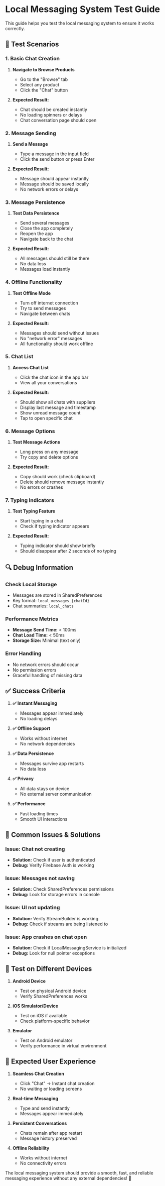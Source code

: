 # Local Messaging System Test Guide

This guide helps you test the local messaging system to ensure it works correctly.

## 🧪 **Test Scenarios**

### **1. Basic Chat Creation**
1. **Navigate to Browse Products**
   - Go to the "Browse" tab
   - Select any product
   - Click the "Chat" button

2. **Expected Result:**
   - Chat should be created instantly
   - No loading spinners or delays
   - Chat conversation page should open

### **2. Message Sending**
1. **Send a Message**
   - Type a message in the input field
   - Click the send button or press Enter

2. **Expected Result:**
   - Message should appear instantly
   - Message should be saved locally
   - No network errors or delays

### **3. Message Persistence**
1. **Test Data Persistence**
   - Send several messages
   - Close the app completely
   - Reopen the app
   - Navigate back to the chat

2. **Expected Result:**
   - All messages should still be there
   - No data loss
   - Messages load instantly

### **4. Offline Functionality**
1. **Test Offline Mode**
   - Turn off internet connection
   - Try to send messages
   - Navigate between chats

2. **Expected Result:**
   - Messages should send without issues
   - No "network error" messages
   - All functionality should work offline

### **5. Chat List**
1. **Access Chat List**
   - Click the chat icon in the app bar
   - View all your conversations

2. **Expected Result:**
   - Should show all chats with suppliers
   - Display last message and timestamp
   - Show unread message count
   - Tap to open specific chat

### **6. Message Options**
1. **Test Message Actions**
   - Long press on any message
   - Try copy and delete options

2. **Expected Result:**
   - Copy should work (check clipboard)
   - Delete should remove message instantly
   - No errors or crashes

### **7. Typing Indicators**
1. **Test Typing Feature**
   - Start typing in a chat
   - Check if typing indicator appears

2. **Expected Result:**
   - Typing indicator should show briefly
   - Should disappear after 2 seconds of no typing

## 🔍 **Debug Information**

### **Check Local Storage**
- Messages are stored in SharedPreferences
- Key format: `local_messages_{chatId}`
- Chat summaries: `local_chats`

### **Performance Metrics**
- **Message Send Time:** < 100ms
- **Chat Load Time:** < 50ms
- **Storage Size:** Minimal (text only)

### **Error Handling**
- No network errors should occur
- No permission errors
- Graceful handling of missing data

## ✅ **Success Criteria**

1. **✅ Instant Messaging**
   - Messages appear immediately
   - No loading delays

2. **✅ Offline Support**
   - Works without internet
   - No network dependencies

3. **✅ Data Persistence**
   - Messages survive app restarts
   - No data loss

4. **✅ Privacy**
   - All data stays on device
   - No external server communication

5. **✅ Performance**
   - Fast loading times
   - Smooth UI interactions

## 🐛 **Common Issues & Solutions**

### **Issue: Chat not creating**
- **Solution:** Check if user is authenticated
- **Debug:** Verify Firebase Auth is working

### **Issue: Messages not saving**
- **Solution:** Check SharedPreferences permissions
- **Debug:** Look for storage errors in console

### **Issue: UI not updating**
- **Solution:** Verify StreamBuilder is working
- **Debug:** Check if streams are being listened to

### **Issue: App crashes on chat open**
- **Solution:** Check if LocalMessagingService is initialized
- **Debug:** Look for null pointer exceptions

## 📱 **Test on Different Devices**

1. **Android Device**
   - Test on physical Android device
   - Verify SharedPreferences works

2. **iOS Simulator/Device**
   - Test on iOS if available
   - Check platform-specific behavior

3. **Emulator**
   - Test on Android emulator
   - Verify performance in virtual environment

## 🎯 **Expected User Experience**

1. **Seamless Chat Creation**
   - Click "Chat" → Instant chat creation
   - No waiting or loading screens

2. **Real-time Messaging**
   - Type and send instantly
   - Messages appear immediately

3. **Persistent Conversations**
   - Chats remain after app restart
   - Message history preserved

4. **Offline Reliability**
   - Works without internet
   - No connectivity errors

The local messaging system should provide a smooth, fast, and reliable messaging experience without any external dependencies! 🚀 